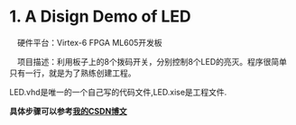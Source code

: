 # 1. A Disign Demo of LED
　硬件平台：Virtex-6 FPGA ML605开发板
 
　项目描述：利用板子上的8个拨码开关，分别控制8个LED的亮灭。程序很简单只有一行，就是为了熟练创建工程。
  
  LED.vhd是唯一的一个自己写的代码文件,LED.xise是工程文件.

  **具体步骤可以参考[我的CSDN博文](https://blog.csdn.net/GG_band/article/details/84985052)**
